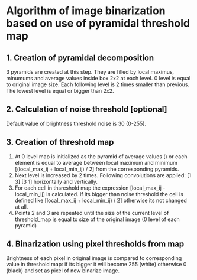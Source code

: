 # Algorithm of image binarization based on use of pyramidal threshold map

## 1. Creation of pyramidal decomposition
3 pyramids are created at this step. They are filled by local maximus, minumums and average values inside box 2x2 at each level. 0 level is equal to original image size. Each following level is 2 times smaller than previous. The lowest level is equal or bigger than 2x2.

## 2. Calculation of noise threshold [optional]
Default value of brightness threshold noise is 30 (0-255).

## 3. Creation of threshold map
1) At 0 level map is initialized as the pyramid of average values () or each element is equal to average between local maximum and minimum [(local_max_ij + local_min_ij) / 2] from the corresponding pyramids.
2) Next level is increased by 2 times. Following convolutions are applied: [1 3] [3 1] horizontally and vertically.
3) For each cell in thsreshold map the expression [local_max_ij - local_min_ij] is calculated. If its bigger than noise threshold the cell is defined like [local_max_ij + local_min_ij) / 2] otherwise its not changed at all.
4) Points 2 and 3 are repeated until the size of the current level of threshold_map is equal to size of the original image (0 level of each pyramid)
## 4. Binarization using pixel thresholds from map
Brightness of each pixel in original image is compared to corresponding value in threshold map: if its bigger it will become 255 (white) otherwise 0 (black) and set as pixel of new binarize image.
